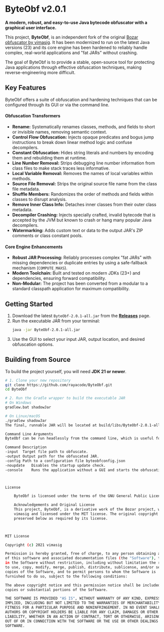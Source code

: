 # ByteObf v2.0.1

**A modern, robust, and easy-to-use Java bytecode obfuscator with a graphical user interface.**

This project, **ByteObf**, is an independent fork of the original [Bozar obfuscator by vimasig](https://github.com/vimasig/Bozar). It has been modernized to run on the latest Java versions (23) and its core engine has been hardened to reliably handle complex, real-world applications and "fat JARs" without crashing.

The goal of ByteObf is to provide a stable, open-source tool for protecting Java applications through effective obfuscation techniques, making reverse-engineering more difficult.

## Key Features

ByteObf offers a suite of obfuscation and hardening techniques that can be configured through its GUI or via the command line.

#### Obfuscation Transformers
*   **Rename:** Systematically renames classes, methods, and fields to short or invisible names, removing semantic context.
*   **Control Flow Obfuscation:** Injects opaque predicates and bogus jump instructions to break down linear method logic and confuse decompilers.
*   **Constant Obfuscation:** Hides string literals and numbers by encoding them and rebuilding them at runtime.
*   **Line Number Removal:** Strips debugging line number information from class files to make stack traces less informative.
*   **Local Variable Removal:** Removes the names of local variables within methods.
*   **Source File Removal:** Strips the original source file name from the class file metadata.
*   **Shuffle Members:** Randomizes the order of methods and fields within classes to disrupt analysis.
*   **Remove Inner Class Info:** Detaches inner classes from their outer class metadata.
*   **Decompiler Crashing:** Injects specially crafted, invalid bytecode that is accepted by the JVM but known to crash or hang many popular Java decompilers.
*   **Watermarking:** Adds custom text or data to the output JAR's ZIP comments or class constant pools.

#### Core Engine Enhancements
*   **Robust JAR Processing:** Reliably processes complex "fat JARs" with missing dependencies or duplicate entries by using a safe-fallback mechanism (`COMPUTE_MAXS`).
*   **Modern Toolchain:** Built and tested on modern JDKs (23+) and dependencies, ensuring forward compatibility.
*   **Non-Modular:** The project has been converted from a modular to a standard classpath application for maximum compatibility.

## Getting Started

1.  Download the latest `ByteObf-2.0.1-all.jar` from the [**Releases**](https://github.com/rayacode/ByteObf/releases) page.
2.  Run the executable JAR from your terminal:
    ```bash
    java -jar ByteObf-2.0.1-all.jar
    ```
3.  Use the GUI to select your input JAR, output location, and desired obfuscation options.

## Building from Source

To build the project yourself, you will need **JDK 21 or newer**.

```bash
# 1. Clone your new repository
git clone https://github.com/rayacode/ByteObf.git
cd ByteObf

# 2. Run the Gradle wrapper to build the executable JAR
# On Windows
gradlew.bat shadowJar

# On Linux/macOS
./gradlew shadowJar
The final, runnable JAR will be located at build/libs/ByteObf-2.0.1-all.jar.

Command Line Arguments
ByteObf can be run headlessly from the command line, which is useful for integration into automated build scripts.

Command	Description
-input	Target file path to obfuscate.
-output	Output path for the obfuscated JAR.
-config	Path to a configuration file byteobfconfig.json
-noupdate	Disables the startup update check.
-console	Runs the application without a GUI and starts the obfuscation task immediately.



License

    ByteObf is licensed under the terms of the GNU General Public License v3.0.

    Acknowledgements and Original License
    This project, ByteObf, is a derivative work of the Bozar project, which was originally created by 
    vimasig and licensed under the MIT license. The original copyright notice for the Bozar project is 
    preserved below as required by its license.

 

MIT License

Copyright (c) 2021 vimasig

Permission is hereby granted, free of charge, to any person obtaining a copy
of this software and associated documentation files (the "Software"), to deal
in the Software without restriction, including without limitation the rights
to use, copy, modify, merge, publish, distribute, sublicense, and/or sell
copies of the Software, and to permit persons to whom the Software is
furnished to do so, subject to the following conditions:

The above copyright notice and this permission notice shall be included in all
copies or substantial portions of the Software.

THE SOFTWARE IS PROVIDED "AS IS", WITHOUT WARRANTY OF ANY KIND, EXPRESS OR
IMPLIED, INCLUDING BUT NOT LIMITED TO THE WARRANTIES OF MERCHANTABILITY,
FITNESS FOR A PARTICULAR PURPOSE AND NONINFRINGEMENT. IN NO EVENT SHALL THE
AUTHORS OR COPYRIGHT HOLDERS BE LIABLE FOR ANY CLAIM, DAMAGES OR OTHER
LIABILITY, WHETHER IN AN ACTION OF CONTRACT, TORT OR OTHERWISE, ARISING FROM,
OUT OF OR IN CONNECTION WITH THE SOFTWARE OR THE USE OR OTHER DEALINGS IN THE
SOFTWARE.
